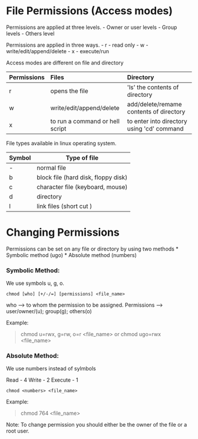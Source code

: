 # File Permissions (Access modes)

Permissions are applied at three levels.
	- Owner or user levels
	- Group levels
	- Others level

Permissions are applied in three ways.
	- r - read only
	- w - write/edit/append/delete
	- x - execute/run

Access modes are different on file and directory

| Permissions | Files | Directory |
| :---------- | :---- | :-------- |
| r | opens the file | 'ls' the contents of directory |
| w | write/edit/append/delete | add/delete/remame contents of directory |
| x | to run a command or hell script | to enter into directory using 'cd' command |

File types available in linux operating system.

| Symbol | Type of file |
| ------ | ------------ |
| - | normal file |
| b | block file (hard disk, floppy disk) |
| c | character file (keyboard, mouse) |
| d | directory |
| l | link files (short cut ) |

# Changing Permissions
Permissions can be set on any file or directory by using two methods
	* Symbolic method (ugo)
	* Absolute method (numbers)

### Symbolic Method:

We use symbols u, g, o.
```
chmod [who] [+/-/=] [permissions] <file_name>
```

who --> to whom the permission to be assigned.
Permissions --> user/owner/(u); group(g); others(o)

Example:
> chmod u=rwx, g=rw, o=r <file_name>
or
> chmod ugo=rwx <file_name>

### Absolute Method:

We use numbers instead of sylmbols

Read	- 4
Write	- 2
Execute	- 1

```
chmod <numbers> <file_name>
```

Example:
>chmod 764 <file_name>

Note: To change permission you should either be the owner of the file or a root user.